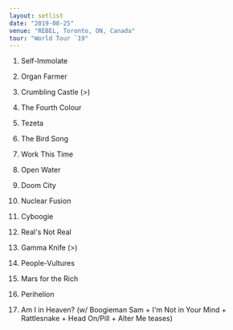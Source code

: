 ```yaml
---
layout: setlist
date: "2019-08-25"
venue: "REBEL, Toronto, ON, Canada"
tour: "World Tour `19"
---
```



 1. Self-Immolate

 2. Organ Farmer

 3. Crumbling Castle
    (>)

 4. The Fourth Colour

 5. Tezeta

 6. The Bird Song

 7. Work This Time

 8. Open Water

 9. Doom City

10. Nuclear Fusion

11. Cyboogie

12. Real's Not Real

13. Gamma Knife
    (>)

14. People-Vultures

15. Mars for the Rich

16. Perihelion

17. Am I in Heaven?
    (w/ Boogieman Sam + I'm Not in Your Mind + Rattlesnake + Head On/Pill + Alter Me teases)


